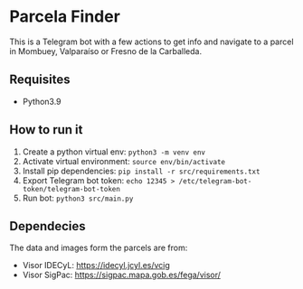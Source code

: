 # Parcela Finder
This is a Telegram bot with a few actions to get info and navigate to a parcel in Mombuey, Valparaíso or Fresno de la Carballeda.

## Requisites
- Python3.9

## How to run it
1. Create a python virtual env: `python3 -m venv env`
1. Activate virtual environment: `source env/bin/activate`
1. Install pip dependencies: `pip install -r src/requirements.txt`
1. Export Telegram bot token: `echo 12345 > /etc/telegram-bot-token/telegram-bot-token`
1. Run bot: `python3 src/main.py`

## Dependecies
The data and images form the parcels are from:
- Visor IDECyL: https://idecyl.jcyl.es/vcig
- Visor SigPac: https://sigpac.mapa.gob.es/fega/visor/
